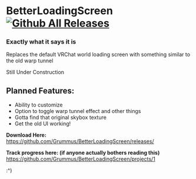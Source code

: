 # BetterLoadingScreen [![Github All Releases](https://img.shields.io/github/downloads/Grummus/BetterLoadingScreen/total.svg)]()
### Exactly what it says it is

Replaces the default VRChat world loading screen with something similar to the old warp tunnel

Still Under Construction

## Planned Features:
 - Ability to customize
 - Option to toggle warp tunnel effect and other things
 - Gotta find that original skybox texture
 - Get the old UI working!

**Download Here:**  
https://github.com/Grummus/BetterLoadingScreen/releases/

**Track progress here: (if anyone actually bothers reading this)**
https://github.com/Grummus/BetterLoadingScreen/projects/1

:^)
